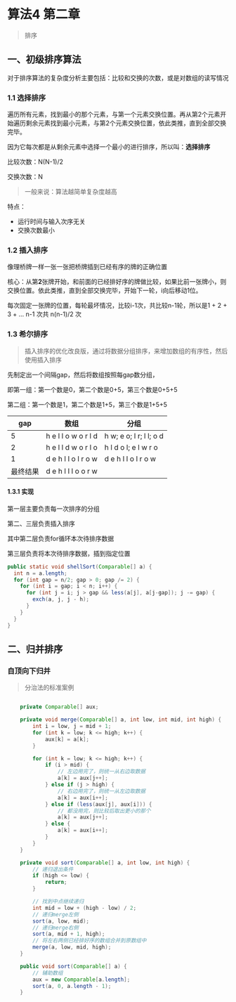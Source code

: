 # 算法4 第二章

> 排序



## 一、初级排序算法

对于排序算法的复杂度分析主要包括：比较和交换的次数，或是对数组的读写情况

### 1.1 选择排序

遍历所有元素，找到最小的那个元素，与第一个元素交换位置。再从第2个元素开始遍历剩余元素找到最小元素，与第2个元素交换位置，依此类推，直到全部交换完毕。

因为它每次都是从剩余元素中选择一个最小的进行排序，所以叫：**选择排序**

比较次数：N(N-1)/2

交换次数：N

> 一般来说：算法越简单复杂度越高

特点：

- 运行时间与输入次序无关
- 交换次数最小

### 1.2 插入排序

像理桥牌一样一张一张把桥牌插到已经有序的牌的正确位置

核心：从第**2**张牌开始，和前面的已经排好序的牌做比较，如果比前一张牌小，则交换位置。依此类推，直到全部交换完毕，开始下一轮，i向后移动1位。

每次固定一张牌的位置，每轮最坏情况，比较i-1次，共比较n-1轮，所以是1 + 2 + 3 + ... n-1 次共 n(n-1)/2 次

### 1.3 希尔排序

> 插入排序的优化改良版，通过将数据分组排序，来增加数组的有序性，然后使用插入排序

先制定出一个间隔gap，然后将数组按照每gap数分组，

即第一组：第一个数是0，第二个数是0+5，第三个数是0+5+5

第二组：第一个数是1，第二个数是1+5，第三个数是1+5+5

| gap      | 数组                | 分组                    |
| -------- | ------------------- | ----------------------- |
| 5        | h e l l o w o r l d | h w; e o; l r; l l; o d |
| 2        | h e l l d w o r l o | h l d o l; e l w r o    |
| 1        | d e h l l o l r o w | d e h l l o l r o w     |
| 最终结果 | d e h l l l o o r w |                         |

#### 1.3.1 实现

第一层主要负责每一次排序的分组

第二、三层负责插入排序

其中第二层负责for循环本次待排序数据

第三层负责将本次待排序数据，插到指定位置

```java
public static void shellSort(Comparable[] a) {
  int n = a.length;
  for (int gap = n/2; gap > 0; gap /= 2) {
    for (int i = gap; i < n; i++) {
      for (int j = i; j > gap && less(a[j], a[j-gap]); j -= gap) {
        exch(a, j, j - h);
      }
    }
  }
}
```

## 二、归并排序

### 自顶向下归并

> 分治法的标准案例

```java

    private Comparable[] aux;

    private void merge(Comparable[] a, int low, int mid, int high) {
        int i = low, j = mid + 1;
        for (int k = low; k <= high; k++) {
            aux[k] = a[k];
        }

        for (int k = low; k <= high; k++) {
            if (i > mid) {
                // 左边用完了，则统一从右边取数据
                a[k] = aux[j++];
            } else if (j > high) {
                // 右边用完了，则统一从左边取数据
                a[k] = aux[i++];
            } else if (less(aux[j], aux[i])) {
                // 都没用完，则比较后取出更小的那个
                a[k] = aux[j++];
            } else {
                a[k] = aux[i++];
            }
        }
    }

    private void sort(Comparable[] a, int low, int high) {
        // 递归退出条件
        if (high <= low) {
            return;
        }

        // 找到中点继续递归
        int mid = low + (high - low) / 2;
        // 递归merge左侧
        sort(a, low, mid);
        // 递归merge右侧
        sort(a, mid + 1, high);
        // 将左右两侧已经排好序的数组合并到原数组中
        merge(a, low, mid, high);
    }

    public void sort(Comparable[] a) {
        // 辅助数组
        aux = new Comparable[a.length];
        sort(a, 0, a.length - 1);
    }
```





































































